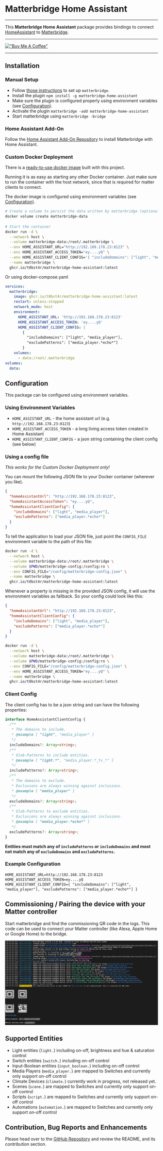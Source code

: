 # Matterbridge Home Assistant

---

This **Matterbridge Home Assistant** package provides bindings to connect [HomeAssistant](https://www.home-assistant.io/) to [Matterbridge](https://github.com/Luligu/matterbridge/).

---

[!["Buy Me A Coffee"](https://www.buymeacoffee.com/assets/img/custom_images/orange_img.png)](https://www.buymeacoffee.com/t0bst4r)

---

## Installation

### Manual Setup

- Follow [those instructions](https://github.com/Luligu/matterbridge/?tab=readme-ov-file#installation) to set up `matterbridge`.
- Install the plugin `npm install -g matterbridge-home-assistant`
- Make sure the plugin is configured properly using environment variables (see [Configuration](#configuration)).
- Activate the plugin `matterbridge -add matterbridge-home-assistant`
- Start matterbridge using `matterbridge -bridge`

### Home Assistant Add-On

Follow the [Home Assistant Add-On Repository](https://github.com/t0bst4r/matterbridge-home-assistant-addon) to install
Matterbridge with Home Assistant.

### Custom Docker Deployment

There is a [ready-to-use docker image](https://github.com/t0bst4r?tab=packages&repo_name=matterbridge-home-assistant)
built with this project.

Running it is as easy as starting any other Docker container. Just make sure to run the container with the host network,
since that is required for matter clients to connect.

The docker image is configured using environment variables (see [Configuration](#configuration)).

```bash
# Create a volume to persist the data written by matterbridge (optional)
docker volume create matterbridge-data

# Start the container
docker run -d \
  --network host \
  --volume matterbridge-data:/root/.matterbridge \
  --env HOME_ASSISTANT_URL="http://192.168.178.23:8123" \
  --env HOME_ASSISTANT_ACCESS_TOKEN="ey....yQ" \
  --env HOME_ASSISTANT_CLIENT_CONFIG='{ "includeDomains": ["light", "media_player"], "excludePatterns": ["media_player.*echo*"] }' \
  --name matterbridge \
  ghcr.io/t0bst4r/matterbridge-home-assistant:latest
```

Or using docker-compose.yaml

```yaml
services:
  matterbridge:
    image: ghcr.io/t0bst4r/matterbridge-home-assistant:latest
    restart: unless-stopped
    network_mode: host
    environment:
      HOME_ASSISTANT_URL: 'http://192.168.178.23:8123'
      HOME_ASSISTANT_ACCESS_TOKEN: 'ey....yQ'
      HOME_ASSISTANT_CLIENT_CONFIG: |
        {
          "includeDomains": ["light", "media_player"],
          "excludePatterns": ["media_player.*echo*"]
        }
    volumes:
      - data:/root/.matterbridge
volumes:
  data:
```

## Configuration

This package can be configured using environment variables.

### Using Environment Variables

- `HOME_ASSISTANT_URL` - the home assistant url (e.g. `http://192.168.178.23:8123`)
- `HOME_ASSISTANT_ACCESS_TOKEN` - a long living access token created in Home Assistant
- `HOME_ASSISTANT_CLIENT_CONFIG` - a json string containing the client config (see below)

### Using a config file

_This works for the Custom Docker Deployment only!_

You can mount the following JSON file to your Docker container (wherever you like).

```json
{
  "homeAssistantUrl": "http://192.168.178.23:8123",
  "homeAssistantAccessToken": "ey....yQ",
  "homeAssistantClientConfig": {
    "includeDomains": ["light", "media_player"],
    "excludePatterns": ["media_player.*echo*"]
  }
}
```

To tell the application to load your JSON file, just point the `CONFIG_FILE` environment variable to the path of this file:

```bash
docker run -d \
  --network host \
  --volume matterbridge-data:/root/.matterbridge \
  --volume $PWD/matterbridge-config:/config:ro \
  --env CONFIG_FILE="/config/matterbridge-config.json" \
  --name matterbridge \
  ghcr.io/t0bst4r/matterbridge-home-assistant:latest
```

Whenever a property is missing in the provided JSON config, it will use the environment variables as fallback.
So your config could look like this:

```json
{
  "homeAssistantUrl": "http://192.168.178.23:8123",
  "homeAssistantClientConfig": {
    "includeDomains": ["light", "media_player"],
    "excludePatterns": ["media_player.*echo*"]
  }
}
```

```bash
docker run -d \
  --network host \
  --volume matterbridge-data:/root/.matterbridge \
  --volume $PWD/matterbridge-config:/config:ro \
  --env CONFIG_FILE="/config/matterbridge-config.json" \
  --env HOME_ASSISTANT_ACCESS_TOKEN="ey....yQ" \
  --name matterbridge \
  ghcr.io/t0bst4r/matterbridge-home-assistant:latest
```

### Client Config

The client config has to be a json string and can have the following properties:

```typescript
interface HomeAssistantClientConfig {
  /**
   * The domains to include.
   * @example [ "light", "media_player" ]
   */
  includeDomains?: Array<string>;
  /**
   * Glob-Patterns to include entities.
   * @example [ "light.*", "media_player.*_tv_*" ]
   */
  includePatterns?: Array<string>;
  /**
   * The domains to exclude.
   * Exclusions are always winning against inclusions.
   * @example [ "media_player" ]
   */
  excludeDomains?: Array<string>;
  /**
   * Glob-Patterns to exclude entities.
   * Exclusions are always winning against inclusions.
   * @example [ "media_player.*echo*" ]
   */
  excludePatterns?: Array<string>;
}
```

**Entities must match any of `includePatterns` or `includeDomains` and most not match any of `excludeDomains` and `excludePatterns`.**

### Example Configuration

```
HOME_ASSISTANT_URL=http://192.168.178.23:8123
HOME_ASSISTANT_ACCESS_TOKEN=ey....yQ
HOME_ASSISTANT_CLIENT_CONFIG={ "includeDomains": ["light", "media_player"], "excludePatterns": ["media_player.*echo*"] }
```

## Commissioning / Pairing the device with your Matter controller

Start matterbridge and find the commissioning QR code in the logs.
This code can be used to connect your Matter controller (like Alexa, Apple Home or Google Home) to the bridge.

![Matterbridge commissioning code](./docs/matterbridge-commissioning.png)

## Supported Entities

- Light entities (`light.`) including on-off, brightness and hue & saturation control
- Switch entities (`switch.`) including on-off control
- Input-Boolean entities (`input_boolean.`) including on-off control
- Media Players (`media_player.`) are mapped to Switches and currently only support on-off control
- Climate Devices (`climate.`) currently work in progress, not released yet.
- Scenes (`scene.`) are mapped to Switches and currently only support on-off control
- Scripts (`script.`) are mapped to Switches and currently only support on-off control
- Automations (`automation.`) are mapped to Switches and currently only support on-off control

## Contribution, Bug Reports and Enhancements

Please head over to the [GitHub Repository](https://github.com/t0bst4r/matterbridge-home-assistant) and review the README, and its contribution section.
